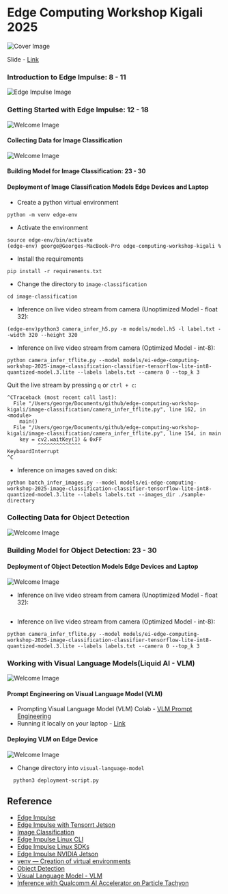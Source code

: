 # Edge Computing Workshop Kigali 2025

![Cover Image](./asset/header-image.jpg)

Slide - [Link](https://docs.google.com/presentation/d/1E56lccdfK-RObEJX98kK9nOLPP6bARF_jRshlebHVts/edit?usp=sharing) 


### Introduction to Edge Impulse: 8 - 11
![Edge Impulse Image](./asset/edge-impulse-cover.png)


### Getting Started with Edge Impulse: 12 - 18 

![Welcome Image](./asset/welcome.png)

#### Collecting Data for Image Classification
![Welcome Image](./asset/data-collection-image-classification.png)


#### Building Model for Image Classification: 23 - 30
<!-- ![Welcome Image](./asset/welcome.png) -->

#### Deployment of Image Classification Models Edge Devices and Laptop 
<!-- ![Welcome Image](./asset/welcome.png) -->

- Create a python virtual environment 
```
python -m venv edge-env
```

- Activate the environment
```
source edge-env/bin/activate
(edge-env) george@Georges-MacBook-Pro edge-computing-workshop-kigali % 
```

- Install the requirements
```
pip install -r requirements.txt
```

- Change the directory to `image-classification`
```
cd image-classification
```
- Inference on live video stream from camera (Unoptimized Model - float 32): 
```
(edge-env)python3 camera_infer_h5.py -m models/model.h5 -l label.txt --width 320 --height 320 
```
- Inference on live video stream from camera (Optimized Model - int-8): 
```
python camera_infer_tflite.py --model models/ei-edge-computing-workshop-2025-image-classification-classifier-tensorflow-lite-int8-quantized-model.3.lite --labels labels.txt --camera 0 --top_k 3
```

Quit the live stream by pressing `q` or `ctrl + c`: 
```
^CTraceback (most recent call last):
  File "/Users/george/Documents/github/edge-computing-workshop-kigali/image-classification/camera_infer_tflite.py", line 162, in <module>
    main()
  File "/Users/george/Documents/github/edge-computing-workshop-kigali/image-classification/camera_infer_tflite.py", line 154, in main
    key = cv2.waitKey(1) & 0xFF
          ^^^^^^^^^^^^^^
KeyboardInterrupt
^C
```

- Inference on images saved on disk: 
```
python batch_infer_images.py --model models/ei-edge-computing-workshop-2025-image-classification-classifier-tensorflow-lite-int8-quantized-model.3.lite --labels labels.txt --images_dir ./sample-directory
```

### Collecting Data for Object Detection 
![Welcome Image](./asset/data-collection-object-detection.jpg)

### Building Model for Object Detection: 23 - 30
<!-- ![Welcome Image](./asset/welcome.png) -->

#### Deployment of Object Detection Models Edge Devices and Laptop 
![Welcome Image](./asset/image-classification-feed.jpg)

- Inference on live video stream from camera (Unoptimized Model - float 32): 

```

```

- Inference on live video stream from camera (Optimized Model - int-8): 
```
python camera_infer_tflite.py --model models/ei-edge-computing-workshop-2025-image-classification-classifier-tensorflow-lite-int8-quantized-model.3.lite --labels labels.txt --camera 0 --top_k 3
```



### Working with Visual Language Models(Liquid AI - VLM) 
![Welcome Image](./asset/vlm-prompting.png)
#### Prompt Engineering on Visual Language Model (VLM) 
- Prompting Visual Language Model (VLM) Colab - [VLM Prompt Engineering](https://colab.research.google.com/drive/1uMbCadRY-ILQtsJ5DS2l1qAYWNMg_Kv9?usp=sharing)
- Running it locally on your laptop - [Link]()

#### Deploying VLM on Edge Device 
![Welcome Image](./asset/jetson-orin.jpg)

- Change directory into `visual-language-model`
```
  python3 deployment-script.py
```

## Reference 
- [Edge Impulse]()
- [Edge Impulse with Tensorrt Jetson](https://docs.edgeimpulse.com/tools/libraries/sdks/inference/linux/cpp#tensorrt)
- [Image Classification]()
- [Edge Impulse Linux CLI](https://docs.edgeimpulse.com/tools/clis/edge-impulse-linux-cli#edge-impulse-linux-runner)
- [Edge Impulse Linux SDKs](https://docs.edgeimpulse.com/tools/libraries/sdks/inference/linux)
- [Edge Impulse NVIDIA Jetson](https://docs.edgeimpulse.com/hardware/boards/nvidia-jetson)
- [venv — Creation of virtual environments](https://docs.python.org/3/library/venv.html)
- [Object Detection]()
- [Visual Language Model - VLM]()
- [Inference with Qualcomm AI Accelerator on Particle Tachyon](https://www.hackster.io/naveenbskumar/inference-with-qualcomm-ai-accelerator-on-particle-tachyon-1c8888?f=1)
